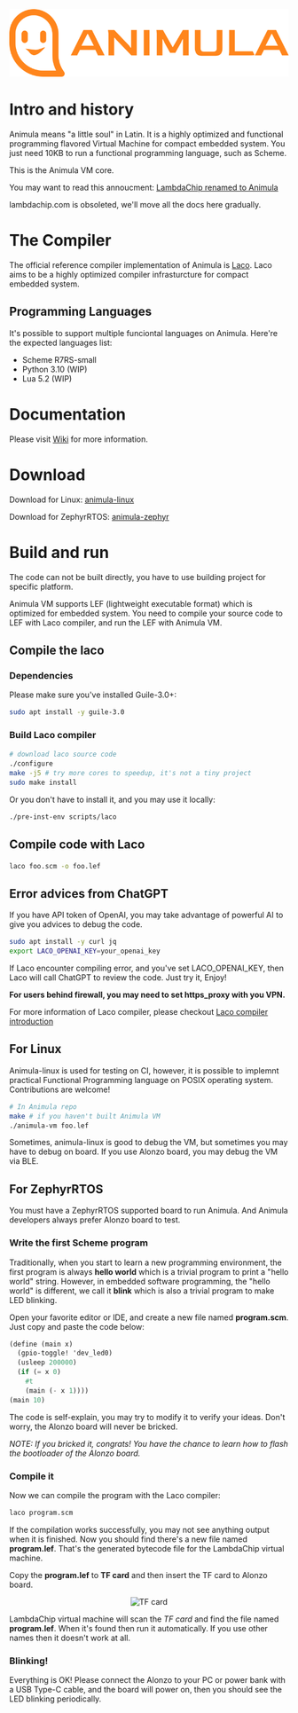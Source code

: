 <center>
<img src="logo/animula.png" alt="Animula logo"/>
</center>

# Intro and history

Animula means "a little soul" in Latin. It is a highly optimized and functional programming flavored Virtual Machine for compact embedded system. You just need 10KB to run a functional programming language, such as Scheme.

This is the Animula VM core.

You may want to read this annoucment:
[LambdaChip renamed to Animula](https://www.nalaginrut.com/archives/2022/10/09/lambdachip%20renamed%20to%20animula)

lambdachip.com is obsoleted, we'll move all the docs here gradually.


# The Compiler

The official reference compiler implementation of Animula is [Laco](https://gitlab.com/hardenedlinux/laco). Laco aims to be a highly optimized compiler infrasturcture for compact embedded system.

## Programming Languages

It's possible to support multiple funciontal languages on Animula. Here're the expected languages list:

- Scheme R7RS-small
- Python 3.10 (WIP)
- Lua 5.2 (WIP)

# Documentation

Please visit [Wiki](https://gitlab.com/hardenedlinux/animula/-/wikis/home) for more information.

# Download

Download for Linux: [animula-linux](https://gitlab.com/hardenedlinux/animula-linux/-/tags)

Download for ZephyrRTOS: [animula-zephyr](https://gitlab.com/hardenedlinux/animula-zephyr/-/tags)

# Build and run

The code can not be built directly, you have to use building project for specific platform.

Animula VM supports LEF (lightweight executable format) which is optimized for embedded system. You need to compile your source code to LEF with Laco compiler, and run the LEF with Animula VM.

## Compile the laco

### Dependencies

Please make sure you've installed Guile-3.0+:

```bash
sudo apt install -y guile-3.0
```
### Build Laco compiler

```bash
# download laco source code
./configure
make -j5 # try more cores to speedup, it's not a tiny project
sudo make install
```
Or you don't have to install it, and you may use it locally:

```bash
./pre-inst-env scripts/laco
```
## Compile code with Laco

```bash
laco foo.scm -o foo.lef
```

## Error advices from ChatGPT

If you have API token of OpenAI, you may take advantage of powerful AI to give you advices to debug the code.
```bash
sudo apt install -y curl jq
export LACO_OPENAI_KEY=your_openai_key
```
If Laco encounter compiling error, and you've set LACO_OPENAI_KEY, then Laco will call ChatGPT to review the code. Just try it, Enjoy!

**For users behind firewall, you may need to set https_proxy with you VPN.**

For more information of Laco compiler, please checkout [Laco compiler introduction](https://gitlab.com/hardenedlinux/animula/-/wikis/Laco-compiler-introduction)

## For Linux

Animula-linux is used for testing on CI, however, it is possible to implemnt practical Functional Programming language on POSIX operating system. Contributions are welcome!

```bash
# In Animula repo
make # if you haven't built Animula VM
./animula-vm foo.lef
```
Sometimes, animula-linux is good to debug the VM, but sometimes you may have to debug on board. If you use Alonzo board, you may debug the VM via BLE.

## For ZephyrRTOS

You must have a ZephyrRTOS supported board to run Animula. And Animula developers always prefer Alonzo board to test.

### Write the first Scheme program

Traditionally, when you start to learn a new programming environment, the first program is always **hello world** which is a trivial program to print a "hello world" string. However, in embedded software programming, the "hello world" is different, we call it **blink** which is also a trivial program to make LED blinking.

Open your favorite editor or IDE, and create a new file named **program.scm**. Just copy and paste the code below:

```scheme
(define (main x)
  (gpio-toggle! 'dev_led0)
  (usleep 200000)
  (if (= x 0)
    #t
    (main (- x 1))))
(main 10)
```
The code is self-explain, you may try to modify it to verify your ideas. Don't worry, the Alonzo board will never be bricked.

*NOTE: If you bricked it, congrats! You have the chance to learn how to flash the bootloader of the Alonzo board.*

### Compile it

Now we can compile the program with the Laco compiler:
```bash
laco program.scm
```
If the compilation works successfully, you may not see anything output when it is finished. Now you should find there's a new file named **program.lef**. That's the generated bytecode file for the LambdaChip virtual machine.

Copy the **program.lef** to **TF card** and then insert the TF card to Alonzo board.

<center>
<img src="https://gitlab.com/lambdachip/lambdachip-site/-/raw/master/pub//img/8G-tf-card.jpg" title="TF card" alt="TF card" width="450"/>
</center>

LambdaChip virtual machine will scan the *TF card* and find the file named **program.lef**. When it's found then run it automatically. If you use other names then it doesn't work at all.

### Blinking!

Everything is OK! Please connect the Alonzo to your PC or power bank with a USB Type-C cable, and the board will power on, then you should see the LED blinking periodically.
